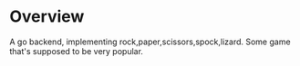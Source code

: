 # Overview
A go backend, implementing rock,paper,scissors,spock,lizard. Some game that's supposed to be very popular.


